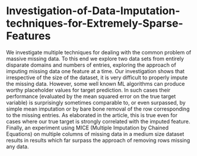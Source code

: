 # Investigation-of-Data-Imputation-techniques-for-Extremely-Sparse-Features

We investigate multiple techniques for dealing with the common problem of massive missing data. To this end we explore two data sets from entirely disparate domains and numbers of entries, exploring the approach of imputing missing data one feature at a time. Our investigation shows that irrespective of the size of the dataset, it is very difficult to properly impute the missing data. However, some well known ML algorithms can produce worthy placeholder values for target prediction. In such cases their performance (evaluated by the mean squared error on the true target variable) is surprisingly sometimes comparable to, or even surpassed, by simple mean imputation or by bare bone removal of the row corresponding to the missing entries. As elaborated in the article, this is true even for cases where our true target is strongly correlated with the imputed feature. Finally, an experiment using MICE (Multiple Imputation by Chained Equations) on multiple columns of missing data in a medium size dataset results in results which far surpass the approach of removing rows missing any data.
